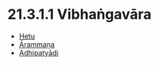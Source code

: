 

# 21.3.1.1 Vibhaṅgavāra

* [Hetu](21.3.1.1/Hetu.md)
* [Ārammaṇa](21.3.1.1/Arammana.md)
* [Adhipatyādi](21.3.1.1/Adhipatyadi.md)




